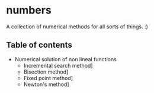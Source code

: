 # numbers
A collection of numerical methods for all sorts of things. :)

## Table of contents
- Numerical solution of non lineal functions
  * Incremental search method]
  * Bisection method]
  * Fixed point method]
  * Newton's method] 
